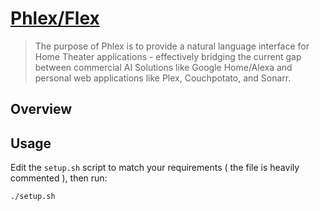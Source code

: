 # [Phlex/Flex](https://github.com/d8ahazard/Phlex)

> The purpose of Phlex is to provide a natural language interface for Home Theater applications - effectively bridging the current gap between commercial AI Solutions like Google Home/Alexa and personal web applications like Plex, Couchpotato, and Sonarr.

## Overview

## Usage
Edit the `setup.sh` script to match your requirements ( the file is heavily commented ), then run:

`./setup.sh`

